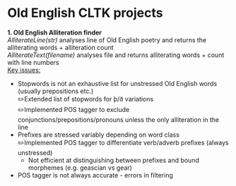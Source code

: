 # Old English CLTK projects

**1. Old English Alliteration finder** <br/>
*AlliterateLine(str)* analyses line of Old English poetry and returns the alliterating words + alliteration count <br/>
*AlliterateText(filename)* analyses file and returns alliterating words + count with line numbers <br/>
<ins>Key issues:</ins> 
- Stopwords is not an exhaustive list for unstressed Old English words (usually prepositions etc.) <br/>
   ✏️Extended list of stopwords for þ/ð variations <br/>
   ✏️Implemented POS tagger to exclude conjunctions/prepositions/pronouns unless the only alliteration in the line <br/>
- Prefixes are stressed variably depending on word class <br/>
   ✏️Implemented POS tagger to differentiate verb/adverb prefixes (always unstressed) <br/>
    - Not efficient at distinguishing between prefixes and bound morphemes (e.g. geascian vs gear) <br/>
- POS tagger is not always accurate - errors in filtering 
